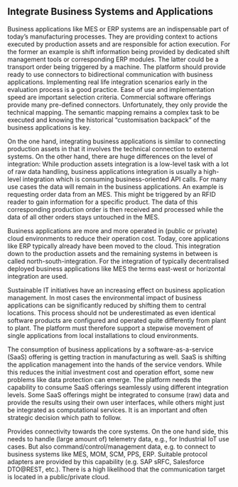
## Integrate Business Systems and Applications

Business applications like MES or ERP systems are an indispensable part
of today’s manufacturing processes. They are providing context to
actions executed by production assets and are responsible for action
execution. For the former an example is shift information being provided
by dedicated shift management tools or corresponding ERP modules. The
latter could be a transport order being triggered by a machine. The
platform should provide ready to use connectors to bidirectional
communication with business applications. Implementing real life
integration scenarios early in the evaluation process is a good
practice. Ease of use and implementation speed are important selection
criteria. Commercial software offerings provide many pre-defined
connectors. Unfortunately, they only provide the technical mapping. The
semantic mapping remains a complex task to be executed and knowing the
historical “customisation backpack” of the business applications is key.

On the one hand, integrating business applications is similar to
connecting production assets in that it involves the technical
connection to external systems. On the other hand, there are huge
differences on the level of integration: While production assets
integration is a low-level task with a lot of raw data handling,
business applications integration is usually a high-level integration
which is consuming business-oriented API calls. For many use cases the
data will remain in the business applications. An example is requesting
order data from an MES. This might be triggered by an RFID reader to
gain information for a specific product. The data of this corresponding
production order is then received and processed while the data of all
other orders stays untouched in the MES.

Business applications are more and more operated in (public or private)
cloud environments to reduce their operation cost. Today, core
applications like ERP typically already have been moved to the cloud.
This integration down to the production assets and the remaining systems
in between is called north-south-integration. For the integration of
typically decentralised deployed business applications like MES the terms
east-west or horizontal integration are used.

Sustainable IT initiatives have an increasing effect on business
application management. In most cases the environmental impact of
business applications can be significantly reduced by shifting them to
central locations. This process should not be underestimated as even
identical software products are configured and operated quite
differently from plant to plant. The platform must therefore support a
stepwise movement of single applications from local installations to
cloud environments.

The consumption of business applications by a software-as-a-service
(SaaS) offering is getting traction in manufacturing as well. SaaS is
shifting the application management into the hands of the service
vendors. While this reduces the initial investment cost and operation
effort, some new problems like data protection can emerge. The platform
needs the capability to consume SaaS offerings seamlessly using
different integration levels. Some SaaS offerings might be integrated to
consume (raw) data and provide the results using their own user
interfaces, while others might just be integrated as computational
services. It is an important and often strategic decision which path to
follow.

Provides connectivity towards the core systems. On the one hand side,
this needs to handle (large amount of) telemetry data, e.g., for
Industrial IoT use cases. But also command/control/management data, e.g.
to connect to business systems like MES, MOM, SCM, PPS, ERP. Suitable
protocol adapters are provided by this capability (e.g. SAP sRFC,
Salesforce DTO@REST, etc.). There is a high likelihood that the
communication target is located in a public/private cloud.
